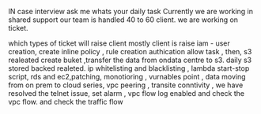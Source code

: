 IN case interview ask me whats your daily task
Currently we are working in shared support our team is handled 40 to 60 client. we are working on ticket.

which types of ticket will raise client 
mostly client is raise iam - user creation, create inline policy , rule creation authication allow task ,
then, s3 realeated create buket ,transfer the data from ondata centre to s3. daily s3 stored backed realeted.
ip whitelisting and blacklisting , lambda start-stop script, rds and ec2,patching, monotioring , vurnables point , data moving from on prem to cloud series, vpc peering , transite conntivity , we have resolved the telnet issue, set alarm , vpc flow log enabled and check the vpc flow. and check the traffic flow 
